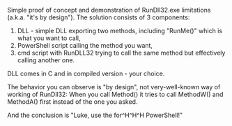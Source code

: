 Simple proof of concept and demonstration of RunDll32.exe limitations (a.k.a. "it's by design").
The solution consists of 3 components:
1. DLL - simple DLL exporting two methods, including "RunMe()" which is what you want to call,
1. PowerShell script calling the method you want,
1. cmd script with RunDLL32 trying to call the same method but effectively calling another one.

DLL comes in C and in compiled version - your choice.

The behavior you can observe is "by design", not very-well-known way of working of RunDll32: When you call Method() it tries to call MethodW() and MethodA() first instead of the one you asked.

And the conclusion is "Luke, use the for^H^H^H PowerShell!"
